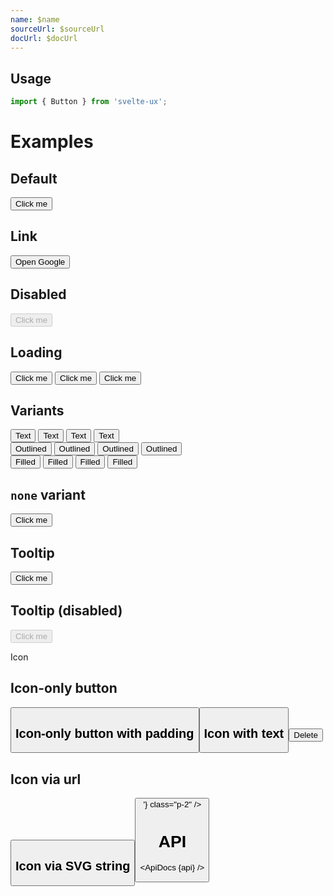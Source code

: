 ```yaml
---
name: $name
sourceUrl: $sourceUrl
docUrl: $docUrl
---
```


<script lang="ts">
  import { mdiMenu, mdiTrashCan } from '@mdi/js';

  import api from '$lib/components/Button.svelte?raw&sveld';
  import ApiDocs from '$lib/components/ApiDocs.svelte';

  import Button from '$lib/components/Button.svelte';
  import Preview from '$lib/components/Preview.svelte';
  import SectionDivider from '$lib/components/SectionDivider.svelte';
  import Tooltip from '$lib/components/Tooltip.svelte';
</script>

## Usage

```js
import { Button } from 'svelte-ux';
```

# Examples

## Default

<Preview>
  <Button>Click me</Button>
</Preview>

## Link

<Preview>
  <Button href="https://www.google.com" target="_blank">Open Google</Button>
</Preview>

## Disabled

<Preview>
  <Button disabled>Click me</Button>
</Preview>

## Loading

<Preview>
  <Button loading >
    Click me
  </Button>
  <Button variant="outlined" color="blue" loading>
    Click me
  </Button>
  <Button variant="filled" color="blue" loading>
    Click me
  </Button>
</Preview>

## Variants

<Preview>
  <div class="grid gap-2">
    <div>
      <Button>Text</Button>
      <Button color="blue">Text</Button>
      <Button color="red">Text</Button>
      <Button color="green">Text</Button>
    </div>
    <div>
      <Button variant="outlined">Outlined</Button>
      <Button variant="outlined" color="blue">Outlined</Button>
      <Button variant="outlined" color="red">Outlined</Button>
      <Button variant="outlined" color="green">Outlined</Button>
    </div>
    <div>
      <Button variant="filled">Filled</Button>
      <Button variant="filled" color="blue">Filled</Button>
      <Button variant="filled" color="red">Filled</Button>
      <Button variant="filled" color="green">Filled</Button>
    </div>
  </div>
</Preview>

## `none` variant

<Preview>
  <Button variant="none">Click me</Button>
</Preview>

## Tooltip

<Preview>
  <Tooltip title="Really, do it!" placement="right" offset={2}>
    <Button>Click me</Button>
  </Tooltip>
</Preview>

## Tooltip (disabled)

<Preview>
  <Tooltip title="Really, do it!" placement="right" offset={2}>
    <Button disabled>Click me</Button>
  </Tooltip>
</Preview>

<SectionDivider class="mt-12">Icon</SectionDivider>

## Icon-only button

<Preview>
  <Button icon={mdiMenu} />
</Preview>

## Icon-only button with padding

<Preview>
  <Button icon={mdiMenu} class="p-2" />
</Preview>

## Icon with text

<Preview>
  <Button icon={mdiTrashCan} color="red">Delete</Button>
</Preview>

## Icon via url

<Preview>
  <Button icon="https://api.iconify.design/mdi:account.svg" class="p-2" />
</Preview>

## Icon via SVG string

<Preview>
  <Button icon={'<svg width="32" height="32" viewBox="0 0 24 24"><path fill="currentColor" d="M12 4a4 4 0 0 1 4 4a4 4 0 0 1-4 4a4 4 0 0 1-4-4a4 4 0 0 1 4-4m0 10c4.42 0 8 1.79 8 4v2H4v-2c0-2.21 3.58-4 8-4Z"/></svg>'} class="p-2" />
</Preview>

# API

<ApiDocs {api} />
